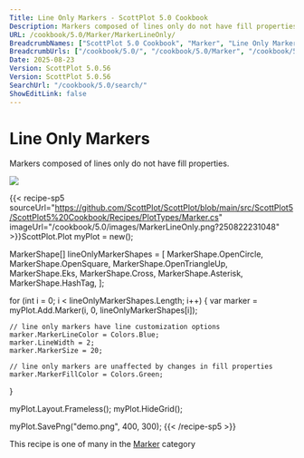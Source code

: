 ```yaml
---
Title: Line Only Markers - ScottPlot 5.0 Cookbook
Description: Markers composed of lines only do not have fill properties.
URL: /cookbook/5.0/Marker/MarkerLineOnly/
BreadcrumbNames: ["ScottPlot 5.0 Cookbook", "Marker", "Line Only Markers"]
BreadcrumbUrls: ["/cookbook/5.0/", "/cookbook/5.0/Marker", "/cookbook/5.0/Marker/MarkerLineOnly"]
Date: 2025-08-23
Version: ScottPlot 5.0.56
Version: ScottPlot 5.0.56
SearchUrl: "/cookbook/5.0/search/"
ShowEditLink: false
---
```



<div class='d-flex align-items-center mt-5'>
<h1 class='me-2 text-dark my-0 border-0'>Line Only Markers</h1>
</div>

Markers composed of lines only do not have fill properties.

[![](/cookbook/5.0/images/MarkerLineOnly.png?250822231048)](/cookbook/5.0/images/MarkerLineOnly.png?250822231048)

{{< recipe-sp5 sourceUrl="https://github.com/ScottPlot/ScottPlot/blob/main/src/ScottPlot5/ScottPlot5%20Cookbook/Recipes/PlotTypes/Marker.cs" imageUrl="/cookbook/5.0/images/MarkerLineOnly.png?250822231048" >}}ScottPlot.Plot myPlot = new();

MarkerShape[] lineOnlyMarkerShapes = [
    MarkerShape.OpenCircle,
    MarkerShape.OpenSquare,
    MarkerShape.OpenTriangleUp,
    MarkerShape.Eks,
    MarkerShape.Cross,
    MarkerShape.Asterisk,
    MarkerShape.HashTag,
];

for (int i = 0; i &lt; lineOnlyMarkerShapes.Length; i++)
{
    var marker = myPlot.Add.Marker(i, 0, lineOnlyMarkerShapes[i]);

    // line only markers have line customization options
    marker.MarkerLineColor = Colors.Blue;
    marker.LineWidth = 2;
    marker.MarkerSize = 20;

    // line only markers are unaffected by changes in fill properties
    marker.MarkerFillColor = Colors.Green;
}

myPlot.Layout.Frameless();
myPlot.HideGrid();

myPlot.SavePng("demo.png", 400, 300);
{{< /recipe-sp5 >}}

<div class='my-5 text-center'>This recipe is one of many in the <a href='/cookbook/5.0/Marker'>Marker</a> category</div>


